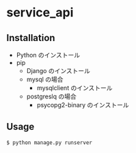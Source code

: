 # service_api

## Installation

- Python のインストール
- pip
  - Django のインストール
  - mysql の場合
    - mysqlclient のインストール
  - postgreslq の場合
    - psycopg2-binary のインストール

## Usage

```
$ python manage.py runserver
```
